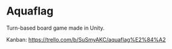 # Aquaflag
 Turn-based board game made in Unity.
 
 Kanban: https://trello.com/b/SuSmyAKC/aquaflag%E2%84%A2
